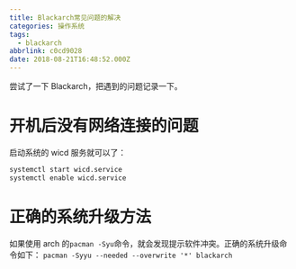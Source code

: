 ```yaml
---
title: Blackarch常见问题的解决
categories: 操作系统
tags:
  - blackarch
abbrlink: c0cd9028
date: 2018-08-21T16:48:52.000Z
---
```


尝试了一下 Blackarch，把遇到的问题记录一下。

# 开机后没有网络连接的问题

启动系统的 wicd 服务就可以了：

```bash
systemctl start wicd.service
systemctl enable wicd.service
```

# 正确的系统升级方法

如果使用 arch 的`pacman -Syu`命令，就会发现提示软件冲突。正确的系统升级命令如下：
`pacman -Syyu --needed --overwrite '*' blackarch`

